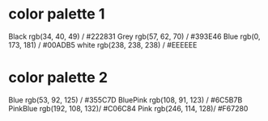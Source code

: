 # color palette 1
 Black  rgb(34, 40, 49)    / #222831
 Grey   rgb(57, 62, 70)    / #393E46
 Blue   rgb(0, 173, 181)   / #00ADB5
 white  rgb(238, 238, 238) / #EEEEEE

# color palette 2
Blue        rgb(53, 92, 125)  /  #355C7D
BluePink    rgb(108, 91, 123) /  #6C5B7B
PinkBlue    rgb(192, 108, 132)/  #C06C84
Pink        rgb(246, 114, 128)/  #F67280
